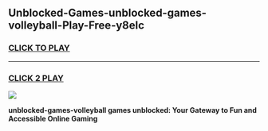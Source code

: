 
## Unblocked-Games-unblocked-games-volleyball-Play-Free-y8elc
<h3>
<a href="https://premium76.site?title=unblocked-games-volleyball&ref=20A">CLICK TO PLAY</a></h3>
<hr>

<h3>
<a href="https://premium76.site?title=unblocked-games-volleyball&ref=20A">CLICK 2 PLAY</a>
  
</h3>

<a href="https://premium76.site?title=unblocked-games-volleyball&ref=20A"><img src="https://clearcache.store/games.png"></a>


**unblocked-games-volleyball games unblocked: Your Gateway to Fun and Accessible Online Gaming**
